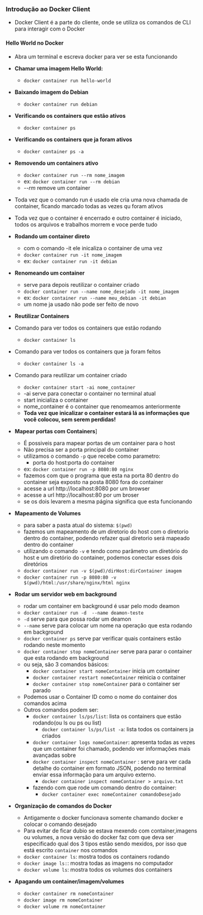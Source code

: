 ### Introdução ao Docker Client

* Docker Client é a parte do cliente, onde se utiliza os comandos de CLI para interagir com o Docker

#### Hello World no Docker
* Abra um terminal e escreva docker para ver se esta funcionando
* **Chamar uma imagem Hello World:** 
    * `docker container run hello-world`

* **Baixando imagem do Debian** 
    * `docker container run debian`

* **Verificando os containers que estão ativos**
    * `docker container ps`

* **Verificando os containers que ja foram ativos** 
    * `docker container ps -a`

* **Removendo um containers ativo**
    * `docker container run --rm nome_imagem`
    * ex: `docker container run --rm debian`
    * _--rm_ remove um container 
* Toda vez que o comando run é usado ele cria uma nova chamada de container, ficando marcado todas as vezes qu foram ativos

* Toda vez que o container é encerrado e outro container é iniciado, todos os arquivos e trabalhos morrem e voce perde tudo


* **Rodando um container direto**
    * com o comando -it ele inicaliza o container de uma vez
    * `docker container run -it nome_imagem`
    * ex: `docker container run -it debian`

* **Renomeando um container**
    * serve para depois reutilizar o container criado
    * `docker container run --name nome_desejado -it nome_imagem`
    * ex: `docker container run --name meu_debian -it debian`
    * um nome ja usado não pode ser feito de novo
  
* **Reutilizar Containers**
* Comando para ver todos os containers que estão rodando
    * `docker container ls`
* Comando para ver todos os containers que ja foram feitos
    * `docker container ls -a`
* Comando para reutilizar um container criado
    * `docker container start -ai nome_container`
    * -ai serve para conectar o container no terminal atual
    * start inicializa o container 
    * nome_container é o container que renomeamos anteriormente
    * **Toda vez que inicalizar o container estará lá as informações que você colocou, sem serem perdidas!**

* **Mapear portas com Containers**]
    * É possiveis para mapear portas de um container para o host
    * Não precisa ser a porta principal do container
    * utilizamos o comando `-p` que recebe como parametro:
        * porta do host:porta do container
    * ex: `docker container run -p 8080:80 nginx`
    * fazemos com que o programa que esta na porta 80 dentro do container seja exposto na posta 8080 fora do container
    * acesse a url http://localhost:8080 por um browser
    * acesse a url http://localhost:80 por um broser
    * se os dois levarem a mesma página significa que esta funcionando
* **Mapeamento de Volumes**
    * para saber a pasta atual do sistema: `$(pwd)`
    * fazemos um mapeamento de um diretorio do host com o diretorio dentro do container, podendo refazer qual diretorio será mapeado dentro do container 
    * utilizando o comando `-v` e tendo como parâmetro um diretório do host e um diretório do container, podemos conectar esses dois diretórios 
    * `docker container run -v $(pwd)/dirHost:dirContainer imagem`
    * `docker container run -p 8080:80 -v $(pwd)/html:/usr/share/nginx/html nginx`

* **Rodar um servidor web em background**
    * rodar um container em background é usar pelo modo deamon
    * `docker container run -d  --name deamon-teste`
    * `-d` serve para que possa rodar um deamon
    * `--name` serve para colocar um nome na operação que esta rodando em background
    * `docker container ps` serve par verificar quais containers estão rodando neste momento
    * `docker container stop nomeContainer` serve para parar o container que esta rodando em background
    * ou seja, são 3 comandos básicos:
        * `docker container start nomeContainer` inicia um container
        * `docker container restart nomeContainer` reinicia o container
        * `docker container stop nomeContainer` para o container ser parado
    * Podemos usar o Container ID como o nome do container dos comandos acima
    * Outros comandos podem ser:
        * `docker container ls/ps/list`: lista os containers que estão rodando(ou ls ou ps ou list)
            * `docker container ls/ps/list -a`: lista todos os containers ja criados
        * `docker container logs nomeContainer`: apresenta todas as vezes que um container foi chamado, podendo ver informações mais avançadas sobre
        * `docker container inspect nomeContainer` : serve para ver cada detalhe do container em formato JSON, podendo no terminal enviar essa informação para um arquivo externo. 
            * `docker container inspect nomeContainer > arquivo.txt`
        * fazendo com que rode um comando dentro do container:
            * `docker container exec nomeContainer comandoDesejado`

* **Organização de comandos do Docker**
    * Antigamente o docker funcionava somente chamando docker e colocar o comando desejado
    * Para evitar de ficar dubio se estava mexendo com container,imagens ou volumes, a nova versão do docker faz com que deva ser especificado qual dos 3 tipos estão sendo mexidos, por isso que está escrito `container` nos comandos
    * `docker container ls`: mostra todos os containers rodando
    * `docker image ls:`: mostra todas as imagens no computador
    * `docker volume ls`: mostra todos os volumes dos containers

* **Apagando um container/imagem/volumes**
    * `docker container rm nomeContainer`
    * `docker image rm nomeContainer`
    * `docker volume rm nomeContainer`

